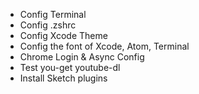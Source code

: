 - Config Terminal
- Config .zshrc
- Config Xcode Theme
- Config the font of Xcode, Atom, Terminal
- Chrome Login & Async Config
- Test you-get youtube-dl
- Install Sketch plugins
